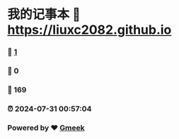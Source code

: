 # 我的记事本 :link: https://liuxc2082.github.io 
### :page_facing_up: [1](https://liuxc2082.github.io/tag.html) 
### :speech_balloon: 0 
### :hibiscus: 169 
### :alarm_clock: 2024-07-31 00:57:04 
### Powered by :heart: [Gmeek](https://github.com/Meekdai/Gmeek)
